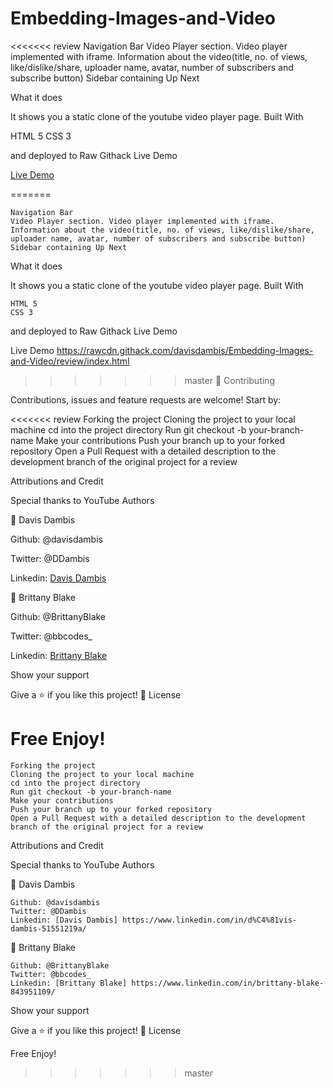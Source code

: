 # Embedding-Images-and-Video
<<<<<<< review
Navigation Bar
Video Player section. Video player implemented with iframe.
Information about the video(title, no. of views, like/dislike/share, uploader name, avatar, number of subscribers and subscribe button)
Sidebar containing Up Next

What it does

It shows you a static clone of the youtube video player page. Built With

HTML 5
CSS 3

and deployed to Raw Githack Live Demo

[Live Demo](https://rawcdn.githack.com/davisdambis/Embedding-Images-and-Video/review/index.html)

=======

    Navigation Bar
    Video Player section. Video player implemented with iframe.
    Information about the video(title, no. of views, like/dislike/share, uploader name, avatar, number of subscribers and subscribe button)
    Sidebar containing Up Next

What it does

It shows you a static clone of the youtube video player page.
Built With

    HTML 5
    CSS 3

and deployed to Raw Githack
Live Demo

Live Demo
https://rawcdn.githack.com/davisdambis/Embedding-Images-and-Video/review/index.html
>>>>>>> master
🤝 Contributing

Contributions, issues and feature requests are welcome! Start by:

<<<<<<< review
Forking the project
Cloning the project to your local machine
cd into the project directory
Run git checkout -b your-branch-name
Make your contributions
Push your branch up to your forked repository
Open a Pull Request with a detailed description to the development branch of the original project for a review

Attributions and Credit

Special thanks to YouTube Authors

👤 Davis Dambis

Github: @davisdambis

Twitter: @DDambis

Linkedin: [Davis Dambis](https://www.linkedin.com/in/d%C4%81vis-dambis-51551219a/)

👤 Brittany Blake

Github: @BrittanyBlake

Twitter: @bbcodes_

Linkedin: [Brittany Blake](https://www.linkedin.com/in/brittany-blake-843951109/)

Show your support

Give a ⭐️ if you like this project! 📝 License

Free Enjoy!
=======
    Forking the project
    Cloning the project to your local machine
    cd into the project directory
    Run git checkout -b your-branch-name
    Make your contributions
    Push your branch up to your forked repository
    Open a Pull Request with a detailed description to the development branch of the original project for a review

Attributions and Credit

Special thanks to YouTube
Authors

👤 Davis Dambis

    Github: @davisdambis
    Twitter: @DDambis
    Linkedin: [Davis Dambis] https://www.linkedin.com/in/d%C4%81vis-dambis-51551219a/

👤 Brittany Blake

    Github: @BrittanyBlake
    Twitter: @bbcodes_
    Linkedin: [Brittany Blake] https://www.linkedin.com/in/brittany-blake-843951109/


Show your support

Give a ⭐️ if you like this project!
📝 License

Free
Enjoy!
>>>>>>> master
